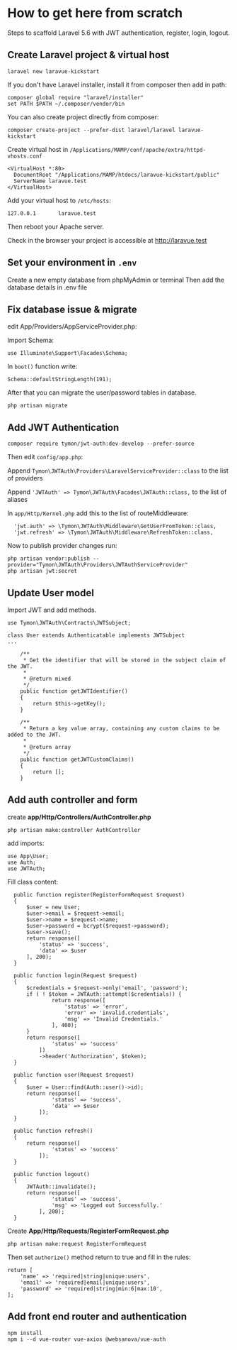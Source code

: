 # How to get here from scratch

Steps to scaffold Laravel 5.6 with JWT authentication, register, login, logout.


## Create Laravel project & virtual host

```
laravel new laravue-kickstart
```

If you don't have Laravel installer, install it from composer then add in path:

```
composer global require "laravel/installer"
set PATH $PATH ~/.composer/vendor/bin
```

You can also create project directly from composer:

```
composer create-project --prefer-dist laravel/laravel laravue-kickstart
```

Create virtual host in `/Applications/MAMP/conf/apache/extra/httpd-vhosts.conf`

```
<VirtualHost *:80>
  DocumentRoot "/Applications/MAMP/htdocs/laravue-kickstart/public"
  ServerName laravue.test
</VirtualHost>
```

Add your virtual host to `/etc/hosts`:

```
127.0.0.1       laravue.test
```

Then reboot your Apache server.

Check in the browser your project is accessible at http://laravue.test


## Set your environment in `.env`

Create a new empty database from phpMyAdmin or terminal
Then add the database details in .env file


## Fix database issue & migrate

edit App/Providers/AppServiceProvider.php:

Import Schema:

```
use Illuminate\Support\Facades\Schema;
```

In `boot()` function write:

```
Schema::defaultStringLength(191);
```

After that you can migrate the user/password tables in database.

```
php artisan migrate
```


## Add JWT Authentication

```
composer require tymon/jwt-auth:dev-develop --prefer-source
```

Then edit `config/app.php`:

Append `Tymon\JWTAuth\Providers\LaravelServiceProvider::class` to the list of providers

Append `'JWTAuth' => Tymon\JWTAuth\Facades\JWTAuth::class,` to the list of aliases

In `app/Http/Kernel.php` add this to the list of routeMiddleware:

```
  'jwt.auth' => \Tymon\JWTAuth\Middleware\GetUserFromToken::class,
  'jwt.refresh' => \Tymon\JWTAuth\Middleware\RefreshToken::class,
```

Now to publish provider changes run:

```
php artisan vendor:publish --provider="Tymon\JWTAuth\Providers\JWTAuthServiceProvider"
php artisan jwt:secret
```


## Update User model

Import JWT and add methods.

```
use Tymon\JWTAuth\Contracts\JWTSubject;
```

```
class User extends Authenticatable implements JWTSubject
...

    /**
     * Get the identifier that will be stored in the subject claim of the JWT.
     *
     * @return mixed
     */
    public function getJWTIdentifier()
    {
        return $this->getKey();
    }

    /**
     * Return a key value array, containing any custom claims to be added to the JWT.
     *
     * @return array
     */
    public function getJWTCustomClaims()
    {
        return [];
    }
```


## Add auth controller and form

create __app/Http/Controllers/AuthController.php__

```
php artisan make:controller AuthController
```

add imports:

```
use App\User;
use Auth;
use JWTAuth;
```

Fill class content:

```
  public function register(RegisterFormRequest $request)
  {
      $user = new User;
      $user->email = $request->email;
      $user->name = $request->name;
      $user->password = bcrypt($request->password);
      $user->save();
      return response([
          'status' => 'success',
          'data' => $user
      ], 200);
  }

  public function login(Request $request)
  {
      $credentials = $request->only('email', 'password');
      if ( ! $token = JWTAuth::attempt($credentials)) {
              return response([
                  'status' => 'error',
                  'error' => 'invalid.credentials',
                  'msg' => 'Invalid Credentials.'
              ], 400);
      }
      return response([
              'status' => 'success'
          ])
          ->header('Authorization', $token);
  }

  public function user(Request $request)
  {
      $user = User::find(Auth::user()->id);
      return response([
              'status' => 'success',
              'data' => $user
          ]);
  }

  public function refresh()
  {
      return response([
              'status' => 'success'
          ]);
  }

  public function logout()
  {
      JWTAuth::invalidate();
      return response([
              'status' => 'success',
              'msg' => 'Logged out Successfully.'
          ], 200);
  }
```

Create __App/Http/Requests/RegisterFormRequest.php__

```
php artisan make:request RegisterFormRequest
```

Then set `authorize()` method return to true and fill in the rules:

```
return [
    'name' => 'required|string|unique:users',
    'email' => 'required|email|unique:users',
    'password' => 'required|string|min:6|max:10',
];
```


## Add front end router and authentication

```
npm install
npm i --d vue-router vue-axios @websanova/vue-auth
```
